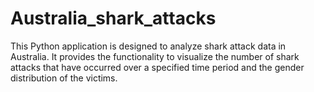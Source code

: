 # Australia_shark_attacks
This Python application is designed to analyze shark attack data in Australia. It provides the functionality to visualize the number of shark attacks that have occurred over a specified time period and the gender distribution of the victims.
